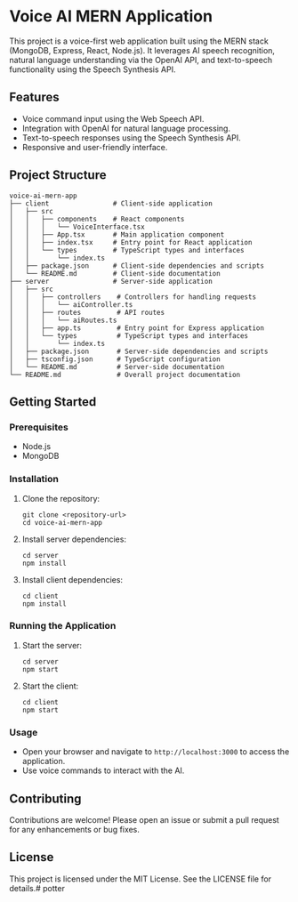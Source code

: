 # Voice AI MERN Application

This project is a voice-first web application built using the MERN stack (MongoDB, Express, React, Node.js). It leverages AI speech recognition, natural language understanding via the OpenAI API, and text-to-speech functionality using the Speech Synthesis API.

## Features

- Voice command input using the Web Speech API.
- Integration with OpenAI for natural language processing.
- Text-to-speech responses using the Speech Synthesis API.
- Responsive and user-friendly interface.

## Project Structure

```
voice-ai-mern-app
├── client                # Client-side application
│   ├── src
│   │   ├── components    # React components
│   │   │   └── VoiceInterface.tsx
│   │   ├── App.tsx       # Main application component
│   │   ├── index.tsx     # Entry point for React application
│   │   └── types         # TypeScript types and interfaces
│   │       └── index.ts
│   ├── package.json      # Client-side dependencies and scripts
│   └── README.md         # Client-side documentation
├── server                # Server-side application
│   ├── src
│   │   ├── controllers    # Controllers for handling requests
│   │   │   └── aiController.ts
│   │   ├── routes         # API routes
│   │   │   └── aiRoutes.ts
│   │   ├── app.ts         # Entry point for Express application
│   │   └── types          # TypeScript types and interfaces
│   │       └── index.ts
│   ├── package.json       # Server-side dependencies and scripts
│   ├── tsconfig.json      # TypeScript configuration
│   └── README.md          # Server-side documentation
└── README.md              # Overall project documentation
```

## Getting Started

### Prerequisites

- Node.js
- MongoDB

### Installation

1. Clone the repository:
   ```
   git clone <repository-url>
   cd voice-ai-mern-app
   ```

2. Install server dependencies:
   ```
   cd server
   npm install
   ```

3. Install client dependencies:
   ```
   cd client
   npm install
   ```

### Running the Application

1. Start the server:
   ```
   cd server
   npm start
   ```

2. Start the client:
   ```
   cd client
   npm start
   ```

### Usage

- Open your browser and navigate to `http://localhost:3000` to access the application.
- Use voice commands to interact with the AI.

## Contributing

Contributions are welcome! Please open an issue or submit a pull request for any enhancements or bug fixes.

## License

This project is licensed under the MIT License. See the LICENSE file for details.#   p o t t e r  
 